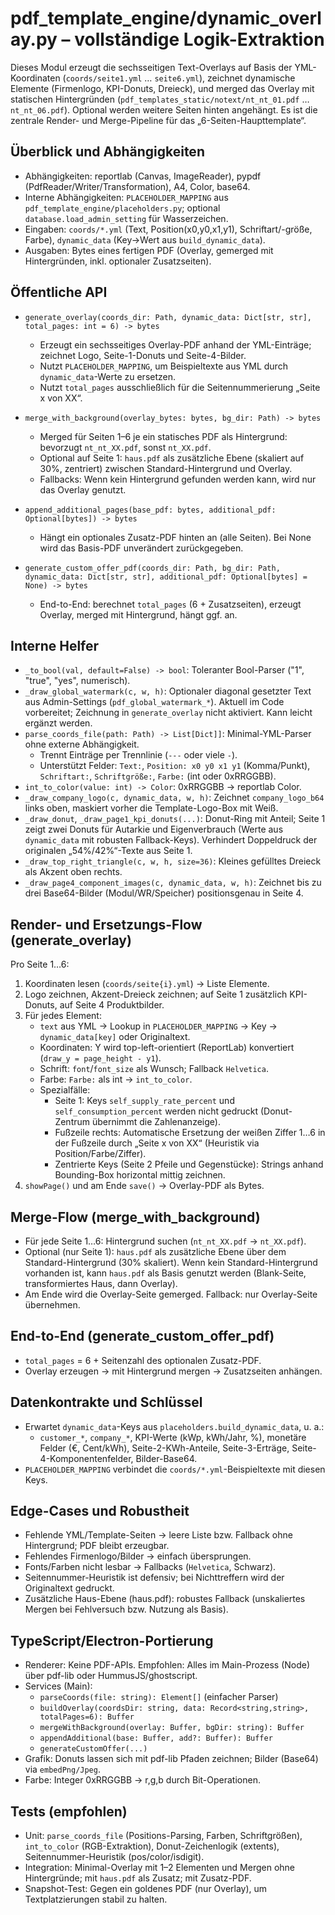 # pdf_template_engine/dynamic_overlay.py – vollständige Logik-Extraktion

Dieses Modul erzeugt die sechsseitigen Text-Overlays auf Basis der YML-Koordinaten (`coords/seite1.yml` … `seite6.yml`), zeichnet dynamische Elemente (Firmenlogo, KPI-Donuts, Dreieck), und merged das Overlay mit statischen Hintergründen (`pdf_templates_static/notext/nt_nt_01.pdf` … `nt_nt_06.pdf`). Optional werden weitere Seiten hinten angehängt. Es ist die zentrale Render- und Merge-Pipeline für das „6-Seiten-Haupttemplate“.

## Überblick und Abhängigkeiten

- Abhängigkeiten: reportlab (Canvas, ImageReader), pypdf (PdfReader/Writer/Transformation), A4, Color, base64.
- Interne Abhängigkeiten: `PLACEHOLDER_MAPPING` aus `pdf_template_engine/placeholders.py`; optional `database.load_admin_setting` für Wasserzeichen.
- Eingaben: `coords/*.yml` (Text, Position(x0,y0,x1,y1), Schriftart/-größe, Farbe), `dynamic_data` (Key→Wert aus `build_dynamic_data`).
- Ausgaben: Bytes eines fertigen PDF (Overlay, gemerged mit Hintergründen, inkl. optionaler Zusatzseiten).

## Öffentliche API

- `generate_overlay(coords_dir: Path, dynamic_data: Dict[str, str], total_pages: int = 6) -> bytes`
  - Erzeugt ein sechsseitiges Overlay-PDF anhand der YML-Einträge; zeichnet Logo, Seite-1-Donuts und Seite-4-Bilder.
  - Nutzt `PLACEHOLDER_MAPPING`, um Beispieltexte aus YML durch `dynamic_data`-Werte zu ersetzen.
  - Nutzt `total_pages` ausschließlich für die Seitennummerierung „Seite x von XX“.

- `merge_with_background(overlay_bytes: bytes, bg_dir: Path) -> bytes`
  - Merged für Seiten 1–6 je ein statisches PDF als Hintergrund: bevorzugt `nt_nt_XX.pdf`, sonst `nt_XX.pdf`.
  - Optional auf Seite 1: `haus.pdf` als zusätzliche Ebene (skaliert auf 30%, zentriert) zwischen Standard-Hintergrund und Overlay.
  - Fallbacks: Wenn kein Hintergrund gefunden werden kann, wird nur das Overlay genutzt.

- `append_additional_pages(base_pdf: bytes, additional_pdf: Optional[bytes]) -> bytes`
  - Hängt ein optionales Zusatz-PDF hinten an (alle Seiten). Bei None wird das Basis-PDF unverändert zurückgegeben.

- `generate_custom_offer_pdf(coords_dir: Path, bg_dir: Path, dynamic_data: Dict[str, str], additional_pdf: Optional[bytes] = None) -> bytes`
  - End-to-End: berechnet `total_pages` (6 + Zusatzseiten), erzeugt Overlay, merged mit Hintergrund, hängt ggf. an.

## Interne Helfer

- `_to_bool(val, default=False) -> bool`: Toleranter Bool-Parser ("1", "true", "yes", numerisch).
- `_draw_global_watermark(c, w, h)`: Optionaler diagonal gesetzter Text aus Admin-Settings (`pdf_global_watermark_*`). Aktuell im Code vorbereitet; Zeichnung in `generate_overlay` nicht aktiviert. Kann leicht ergänzt werden.
- `parse_coords_file(path: Path) -> List[Dict]]`: Minimal-YML-Parser ohne externe Abhängigkeit.
  - Trennt Einträge per Trennlinie (`---` oder viele `-`).
  - Unterstützt Felder: `Text:`, `Position: x0 y0 x1 y1` (Komma/Punkt), `Schriftart:`, `Schriftgröße:`, `Farbe:` (int oder 0xRRGGBB).
- `int_to_color(value: int) -> Color`: 0xRRGGBB → reportlab Color.
- `_draw_company_logo(c, dynamic_data, w, h)`: Zeichnet `company_logo_b64` links oben, maskiert vorher die Template-Logo-Box mit Weiß.
- `_draw_donut`, `_draw_page1_kpi_donuts(...)`: Donut-Ring mit Anteil; Seite 1 zeigt zwei Donuts für Autarkie und Eigenverbrauch (Werte aus `dynamic_data` mit robusten Fallback-Keys). Verhindert Doppeldruck der originalen „54%/42%“-Texte aus Seite 1.
- `_draw_top_right_triangle(c, w, h, size=36)`: Kleines gefülltes Dreieck als Akzent oben rechts.
- `_draw_page4_component_images(c, dynamic_data, w, h)`: Zeichnet bis zu drei Base64-Bilder (Modul/WR/Speicher) positionsgenau in Seite 4.

## Render- und Ersetzungs-Flow (generate_overlay)

Pro Seite 1…6:

1) Koordinaten lesen (`coords/seite{i}.yml`) → Liste Elemente.
2) Logo zeichnen, Akzent-Dreieck zeichnen; auf Seite 1 zusätzlich KPI-Donuts, auf Seite 4 Produktbilder.
3) Für jedes Element:
   - `text` aus YML → Lookup in `PLACEHOLDER_MAPPING` → Key → `dynamic_data[key]` oder Originaltext.
   - Koordinaten: Y wird top-left-orientiert (ReportLab) konvertiert (`draw_y = page_height - y1`).
   - Schrift: `font`/`font_size` als Wunsch; Fallback `Helvetica`.
   - Farbe: `Farbe:` als int → `int_to_color`.
   - Spezialfälle:
     - Seite 1: Keys `self_supply_rate_percent` und `self_consumption_percent` werden nicht gedruckt (Donut-Zentrum übernimmt die Zahlenanzeige).
     - Fußzeile rechts: Automatische Ersetzung der weißen Ziffer 1…6 in der Fußzeile durch „Seite x von XX“ (Heuristik via Position/Farbe/Ziffer).
     - Zentrierte Keys (Seite 2 Pfeile und Gegenstücke): Strings anhand Bounding-Box horizontal mittig zeichnen.
4) `showPage()` und am Ende `save()` → Overlay-PDF als Bytes.

## Merge-Flow (merge_with_background)

- Für jede Seite 1…6: Hintergrund suchen (`nt_nt_XX.pdf` → `nt_XX.pdf`).
- Optional (nur Seite 1): `haus.pdf` als zusätzliche Ebene über dem Standard-Hintergrund (30% skaliert). Wenn kein Standard-Hintergrund vorhanden ist, kann `haus.pdf` als Basis genutzt werden (Blank-Seite, transformiertes Haus, dann Overlay).
- Am Ende wird die Overlay-Seite gemerged. Fallback: nur Overlay-Seite übernehmen.

## End-to-End (generate_custom_offer_pdf)

- `total_pages` = 6 + Seitenzahl des optionalen Zusatz-PDF.
- Overlay erzeugen → mit Hintergrund mergen → Zusatzseiten anhängen.

## Datenkontrakte und Schlüssel

- Erwartet `dynamic_data`-Keys aus `placeholders.build_dynamic_data`, u. a.:
  - `customer_*`, `company_*`, KPI-Werte (kWp, kWh/Jahr, %), monetäre Felder (€, Cent/kWh), Seite-2-KWh-Anteile, Seite-3-Erträge, Seite-4-Komponentenfelder, Bilder-Base64.
- `PLACEHOLDER_MAPPING` verbindet die `coords/*.yml`-Beispieltexte mit diesen Keys.

## Edge-Cases und Robustheit

- Fehlende YML/Template-Seiten → leere Liste bzw. Fallback ohne Hintergrund; PDF bleibt erzeugbar.
- Fehlendes Firmenlogo/Bilder → einfach übersprungen.
- Fonts/Farben nicht lesbar → Fallbacks (`Helvetica`, Schwarz).
- Seitennummer-Heuristik ist defensiv; bei Nichttreffern wird der Originaltext gedruckt.
- Zusätzliche Haus-Ebene (haus.pdf): robustes Fallback (unskaliertes Mergen bei Fehlversuch bzw. Nutzung als Basis).

## TypeScript/Electron-Portierung

- Renderer: Keine PDF-APIs. Empfohlen: Alles im Main-Prozess (Node) über pdf-lib oder HummusJS/ghostscript.
- Services (Main):
  - `parseCoords(file: string): Element[]` (einfacher Parser)
  - `buildOverlay(coordsDir: string, data: Record<string,string>, totalPages=6): Buffer`
  - `mergeWithBackground(overlay: Buffer, bgDir: string): Buffer`
  - `appendAdditional(base: Buffer, add?: Buffer): Buffer`
  - `generateCustomOffer(...)`
- Grafik: Donuts lassen sich mit pdf-lib Pfaden zeichnen; Bilder (Base64) via `embedPng/Jpeg`.
- Farbe: Integer 0xRRGGBB → r,g,b durch Bit-Operationen.

## Tests (empfohlen)

- Unit: `parse_coords_file` (Positions-Parsing, Farben, Schriftgrößen), `int_to_color` (RGB-Extraktion), Donut-Zeichenlogik (extents), Seitennummer-Heuristik (pos/color/isdigit).
- Integration: Minimal-Overlay mit 1–2 Elementen und Mergen ohne Hintergründe; mit `haus.pdf` als Zusatz; mit Zusatz-PDF.
- Snapshot-Test: Gegen ein goldenes PDF (nur Overlay), um Textplatzierungen stabil zu halten.
